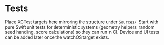 Tests
=====

Place XCTest targets here mirroring the structure under `Sources/`. Start with pure Swift unit tests for deterministic systems (geometry helpers, random seed handling, score calculations) so they can run in CI. Device and UI tests can be added later once the watchOS target exists.

